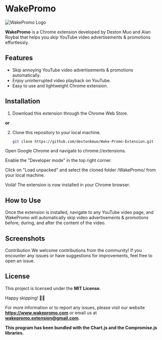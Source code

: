 # WakePromo

![WakePromo Logo](path/to/your/logo.png)

**WakePromo** is a Chrome extension developed by Deston Muo and Alan Roybal that helps you skip YouTube video advertisements & promotions effortlessly.

## Features

- Skip annoying YouTube video advertisements & promotions automatically.
- Enjoy uninterrupted video playback on YouTube.
- Easy to use and lightweight Chrome extension.

## Installation
1. Download this extension through the Chrome Web Store.

**or**

2. Clone this repository to your local machine.
    ```bash
   git clone https://github.com/destonkmuo/Wake-Promo-Extension.git
   ```

Open Google Chrome and navigate to chrome://extensions.

Enable the "Developer mode" in the top right corner.

Click on "Load unpacked" and select the cloned folder /WakePromo/ from your local machine.

Voilà! The extension is now installed in your Chrome browser.

## How to Use
Once the extension is installed, navigate to any YouTube video page, and WakePromo will automatically skip video advertisements & promotions before, during, and after the content of the video.

## Screenshots

Contribution
We welcome contributions from the community! If you encounter any issues or have suggestions for improvements, feel free to open an issue.

## License
This project is licensed under the **MIT License**.

Happy skipping! 🚀🎉

For more information or to report any issues, please visit our website **https://www.wakepromo.com** or email us at **wakepromo.extension@gmail.com**.

**This program has been bundled with the Chart.js and the Compromise.js libraries.**